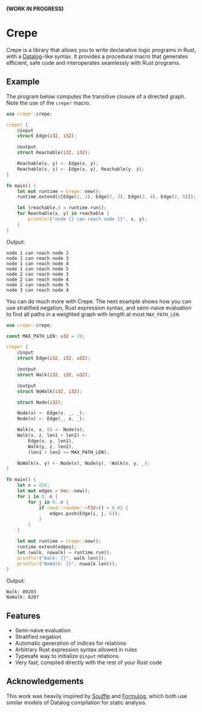 **(WORK IN PROGRESS)**

# Crepe

Crepe is a library that allows you to write declarative logic programs in
Rust, with a [Datalog](https://en.wikipedia.org/wiki/Datalog)-like syntax.
It provides a procedural macro that generates efficient, safe code and
interoperates seamlessly with Rust programs.

## Example

The program below computes the transitive closure of a directed graph. Note
the use of the `crepe!` macro.

```rust
use crepe::crepe;

crepe! {
    @input
    struct Edge(i32, i32);

    @output
    struct Reachable(i32, i32);

    Reachable(x, y) <- Edge(x, y);
    Reachable(x, z) <- Edge(x, y), Reachable(y, z);
}

fn main() {
    let mut runtime = Crepe::new();
    runtime.extend(&[Edge(1, 2), Edge(2, 3), Edge(3, 4), Edge(2, 5)]);

    let (reachable,) = runtime.run();
    for Reachable(x, y) in reachable {
        println!("node {} can reach node {}", x, y);
    }
}
```

Output:

```
node 1 can reach node 2
node 1 can reach node 3
node 1 can reach node 4
node 1 can reach node 5
node 2 can reach node 3
node 2 can reach node 4
node 2 can reach node 5
node 3 can reach node 4
```

You can do much more with Crepe. The next example shows how you can use
stratified negation, Rust expression syntax, and semi-naive evaluation to find
all paths in a weighted graph with length at most `MAX_PATH_LEN`.

```rust
use crepe::crepe;

const MAX_PATH_LEN: u32 = 20;

crepe! {
    @input
    struct Edge(i32, i32, u32);

    @output
    struct Walk(i32, i32, u32);

    @output
    struct NoWalk(i32, i32);

    struct Node(i32);

    Node(x) <- Edge(x, _, _);
    Node(x) <- Edge(_, x, _);

    Walk(x, x, 0) <- Node(x);
    Walk(x, z, len1 + len2) <-
        Edge(x, y, len1),
        Walk(y, z, len2),
        (len1 + len2 <= MAX_PATH_LEN);

    NoWalk(x, y) <- Node(x), Node(y), !Walk(x, y, _);
}

fn main() {
    let n = 256;
    let mut edges = Vec::new();
    for i in 0..n {
        for j in 0..n {
            if rand::random::<f32>() < 0.02 {
                edges.push(Edge(i, j, 5));
            }
        }
    }

    let mut runtime = Crepe::new();
    runtime.extend(edges);
    let (walk, nowalk) = runtime.run();
    println!("Walk: {}", walk.len());
    println!("NoWalk: {}", nowalk.len());
}
```

Output:

```
Walk: 89203
NoWalk: 8207
```

## Features

- Semi-naive evaluation
- Stratified negation
- Automatic generation of indices for relations
- Arbitrary Rust expression syntax allowed in rules
- Typesafe way to initialize `@input` relations
- Very fast, compiled directly with the rest of your Rust code

## Acknowledgements

This work was heavily inspired by [Souffle](https://souffle-lang.github.io/)
and [Formulog](https://github.com/HarvardPL/formulog), which both use similar
models of Datalog compilation for static analysis.
